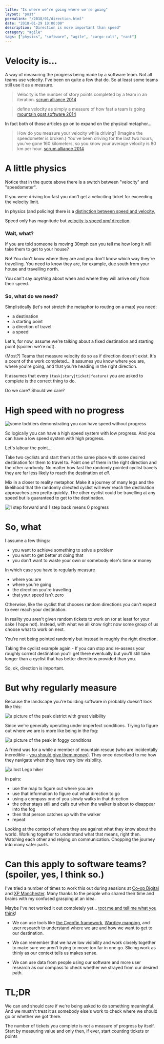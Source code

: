 ```yaml
---
title: "Is where we're going where we're going"
layout: "post"
permalink: "/2018/01/direction.html"
date: "2018-01-29 10:00:00"
description: "Direction is more important than speed"
category: "agile"
tags: ["physics", "software", "agile", "cargo-cult", "rant"]
---
```


# Velocity is...

A way of measuring the progress being made by a software team. Not all teams use velocity. I've been on quite a few that do. So at least some teams still use it as a measure.

<!--more-->

> Velocity is the number of story points completed by a team in an iteration.
[scrum alliance 2014](https://web.archive.org/web/20170926190909/https://www.scrumalliance.org/community/articles/2014/february/velocity)
<!--alex ignore simple --->
> define velocity as simply a measure of how fast a team is going
[mountain goat software 2014](https://www.mountaingoatsoftware.com/blog/know-exactly-what-velocity-means-to-your-scrum-team)

In fact both of those articles go on to expand on the physical metaphor...

> How do you measure your velocity while driving? (Imagine the speedometer is broken.) You've been driving for the last two hours, you've gone 160 kilometers, so you know your average velocity is 80 km per hour. [scrum alliance 2014](https://www.scrumalliance.org/community/articles/2014/february/velocity)

# A little physics

Notice that in the quote above there is a switch between "velocity" and "speedometer".

If you were driving too fast you don't get a velociting ticket for exceeding the velocity limit.

In physics (and policing) there is a [distinction between speed and velocity.](https://www.khanacademy.org/science/physics/one-dimensional-motion/displacement-velocity-time/a/what-is-velocity)

Speed only has magnitude but [velocity is speed _and_ direction](https://youtu.be/DRb5PSxJerM?t=55s).

### Wait, what?

If you are told someone is moving 30mph can you tell me how long it will take them to get to your house?

No! You don't know where they are and you don't know which way they're travelling. You need to know they are, for example, due south from your house and travelling north.

You can't say *anything* about when and where they will arrive only from their speed.

### So, what do we need?

Simplistically (let's not stretch the metaphor to routing on a map) you need:

 * a destination
 * a starting point
 * a direction of travel
 * a speed

Let's, for now, assume we're talking about a fixed destination and starting point (spoiler: we're not).

(Most?) Teams that measure velocity do so as if direction doesn't exist. It's a count of the work completed... it assumes you know where you are, where you're going, and that you're heading in the right direction.

It assumes that every `(task|story|ticket|feature)` you are asked to complete is the correct thing to do.

Do we care? Should we care?

# High speed with no progress

![some toddlers demonstrating you can have speed without progress](/images/kids.gif)

So logically you can have a high speed system with low progress. And you can have a low speed system with high progress.

Let's labour the point...

Take two cyclists and start them at the same place with some desired destination for them to travel to. Point one of them in the right direction and the other randomly. No matter how fast the randomly pointed cyclist travels they are far less likely to reach the destination *at all*.

Mix in a closer to reality metaphor. Make it a journey of many legs and the likelihood that the randomly directed cyclist will ever reach the destination approaches zero pretty quickly. The other cyclist could be travelling at any speed but is guaranteed to get to the destination.

![1 step forward and 1 step back means 0 progress](/images/zero-velocity.png)

# So, what

I assume a few things:

 * you want to achieve something to solve a problem
 * you want to get better at doing that
 * you don't want to waste your own or somebody else's time or money

In which case you have to regularly measure

 * where you are
 * where you're going
 * the direction you're travelling
 * that your speed isn't zero

Otherwise, like the cyclist that chooses random directions you can't expect to ever reach your destination.

In reality you aren't given random tickets to work on (or at least for your sake I hope not). Instead, with what we all know right now some group of us choose what to work on next.

You're not being pointed randomly but instead in roughly the right direction.

Taking the cyclist example again - If you can stop and re-assess your roughly correct destination you'll get there eventually but you'll still take longer than a cyclist that has better directions provided than you.

So, ok, direction is important.

# But why regularly measure

Because the landscape you're building software in probably doesn't look like this:

![a picture of the peak district with great visibility](/images/sunny-day.jpg)

Since we're generally operating under imperfect conditions. Trying to figure out where we are is more like being in the fog:

![a picture of the peak in foggy conditions](/images/foggy-day.jpg)

A friend was for a while a member of mountain rescue (who are incidentally incredible - [you should give them money](http://www.kmrt.org.uk/fundraising/other-ways-to-give/)). They once described to me how they navigate when they have very low visibility.

![a lost Lego hiker](/images/lost.jpg)

In pairs:

 * use the map to figure out where you are
 * use that information to figure out what direction to go
 * using a compass one of you slowly walks in that direction
 * the other stays still and calls out when the walker is about to disappear into the fog
 * then that person catches up with the walker
 * repeat

Looking at the context of where they are against what they know about the world. Working together to understand what that means, right then. Watching each other and relying on communication. Chopping the journey into many safer parts.

# Can this apply to software teams? (spoiler, yes, I think so.)

I've tried a number of times to work this out during sessions at [Co-op Digital](https://digitalblog.coop.co.uk/work-with-us/) and [XP Manchester](https://xpmanchester.wordpress.com/). Many thanks to the people who shared their time and brains with my confused grasping at an idea.

Maybe I've not worked it out completely yet... [toot me and tell me what you think](https://twitter.com/pauldambra)!

 * We can use tools like [the Cyenfin framework](https://lizkeogh.com/2012/03/11/cynefin-for-devs/), [Wardley mapping](https://medium.com/wardleymaps), and user research to understand where we are and how we want to get to our destination.

 * We can remember that we have low visibility and work closely together to make sure we aren't trying to move too far in one go. Slicing work as thinly as our context tells us makes sense.

 * We can use data from people using our software and more user research as our compass to check whether we strayed from our desired path.

# TL;DR

We can and should care if we're being asked to do something meaningful. And we mustn't treat it as somebody else's work to check where we should go or whether we got there.

The number of tickets you complete is not a measure of progress by itself. Start by measuring value and only then, if ever, start counting tickets or points

